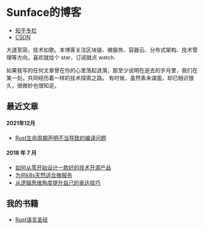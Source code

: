 # Sunface的博客

- [知乎专栏](https://www.zhihu.com/people/iSunface/columns)
- [CSDN](https://college.blog.csdn.net)

大道至简，技术如歌。本博客关注区块链、微服务、容器云、分布式架构、技术管理等方向，喜欢就给个 star，订阅就点 watch.

如果我写的任何文章曾在你的心里荡起涟漪，那至少说明在逝去的岁月里，我们在某一刻，共同经历着一样的技术探索之路。
有时候，虽然素未谋面，却已相识很久，很微妙也很知足。


## 最近文章
#### 2021年12月
- [Rust生命周期声明不当导致的编译问题](https://zhuanlan.zhihu.com/p/444395977)

#### 2018 年 7 月
- [如何从零开始设计一款好的技术开源产品](2018/Q3/如何从零开始设计一款好的技术开源产品.md)
- [为何k8s天然适合微服务](2018/Q3/为何k8s天然适合微服务.md)
- [从逻辑思维角度提升自己的表达技巧](2018/Q3/从逻辑思维角度提升自己的表达技巧.md)

## 我的书籍
- [Rust语言圣经](https://github.com/sunface/rust-course)
